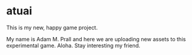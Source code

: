 # atuai
This is my new, happy game project.

My name is Adam M. Prall and here we are uploading new assets to this experimental game. Aloha. Stay interesting my friend.
